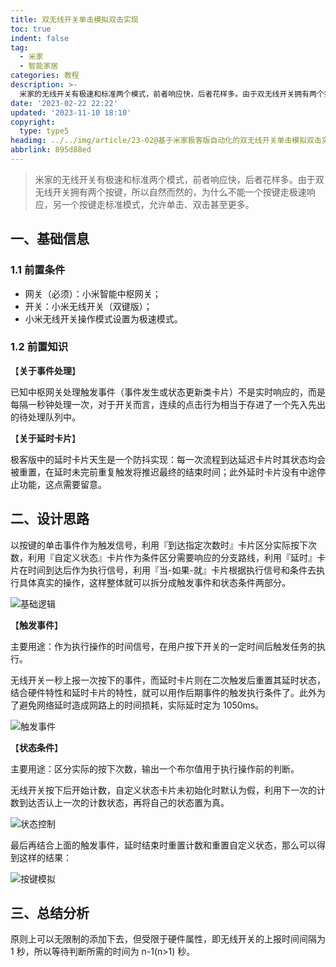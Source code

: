 ```yaml
---
title: 双无线开关单击模拟双击实现
toc: true
indent: false
tag:
  - 米家
  - 智能家居
categories: 教程
description: >-
  米家的无线开关有极速和标准两个模式，前者响应快，后者花样多。由于双无线开关拥有两个按键，所以自然而然的，为什么不能一个按键走极速响应，另一个按键走标准模式，允许单击、双击甚至更多。
date: '2023-02-22 22:22'
updated: '2023-11-10 18:10'
copyright:
  type: type5
headimg: ../../img/article/23-02@基于米家极客版自动化的双无线开关单击模拟双击实现/Hexo博客封面.png
abbrlink: 895d88ed
---
```


> 米家的无线开关有极速和标准两个模式，前者响应快，后者花样多。由于双无线开关拥有两个按键，所以自然而然的，为什么不能一个按键走极速响应，另一个按键走标准模式，允许单击、双击甚至更多。

## 一、基础信息

### 1.1 前置条件

- 网关（必须）：小米智能中枢网关；
- 开关：小米无线开关（双键版）；
- 小米无线开关操作模式设置为极速模式。

### 1.2 前置知识

【**关于事件处理**】

已知中枢网关处理触发事件（事件发生或状态更新类卡片）不是实时响应的，而是每隔一秒钟处理一次，对于开关而言，连续的点击行为相当于存进了一个先入先出的待处理队列中。

【**关于延时卡片**】

极客版中的延时卡片天生是一个防抖实现：每一次流程到达延迟卡片时其状态均会被重置，在延时未完前重复触发将推迟最终的结束时间；此外延时卡片没有中途停止功能，这点需要留意。

## 二、设计思路

以按键的单击事件作为触发信号，利用『到达指定次数时』卡片区分实际按下次数，利用『自定义状态』卡片作为条件区分需要响应的分支路线，利用『延时』卡片在时间到达后作为执行信号，利用『当-如果-就』卡片根据执行信号和条件去执行具体真实的操作，这样整体就可以拆分成触发事件和状态条件两部分。

![基础逻辑](../../img/article/23-02@基于米家极客版自动化的双无线开关单击模拟双击实现/绘图1.svg)

【**触发事件**】

主要用途：作为执行操作的时间信号，在用户按下开关的一定时间后触发任务的执行。

无线开关一秒上报一次按下的事件，而延时卡片则在二次触发后重置其延时状态，结合硬件特性和延时卡片的特性，就可以用作后期事件的触发执行条件了。此外为了避免网络延时造成网路上的时间损耗，实际延时定为 1050ms。

![触发事件](../../img/article/23-02@基于米家极客版自动化的双无线开关单击模拟双击实现/触发时机.png)

【**状态条件**】

主要用途：区分实际的按下次数，输出一个布尔值用于执行操作前的判断。

无线开关按下后开始计数，自定义状态卡片未初始化时默认为假，利用下一次的计数到达否认上一次的计数状态，再将自己的状态置为真。

![状态控制](../../img/article/23-02@基于米家极客版自动化的双无线开关单击模拟双击实现/状态控制-1699588090145-11.png)

最后再结合上面的触发事件，延时结束时重置计数和重置自定义状态，那么可以得到这样的结果：

![按键模拟](../../img/article/23-02@基于米家极客版自动化的双无线开关单击模拟双击实现/状态控制.png)

## 三、总结分析

原则上可以无限制的添加下去，但受限于硬件属性，即无线开关的上报时间间隔为 1 秒，所以等待判断所需的时间为 n-1(n>1) 秒。
